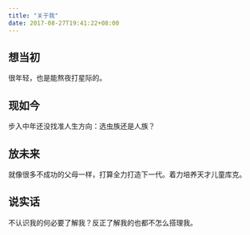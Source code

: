 ```yaml
---
title: "关于我"
date: 2017-08-27T19:41:22+08:00
---
```


## 想当初
很年轻，也是能熬夜打星际的。

## 现如今
步入中年还没找准人生方向：选虫族还是人族？

## 放未来
就像很多不成功的父母一样，打算全力打造下一代。着力培养天才儿童库克。

## 说实话
不认识我的何必要了解我？反正了解我的也都不怎么搭理我。

